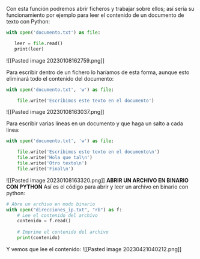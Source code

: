 Con esta función podremos abrir ficheros y trabajar sobre ellos; así sería su funcionamiento por ejemplo para leer el contenido de un documento de texto con Python:

```python
with open('documento.txt') as file:

   leer = file.read()
   print(leer)
```

![[Pasted image 20230108162759.png]]

Para escribir dentro de un fichero lo haríamos de esta forma, aunque esto eliminará todo el contenido del documento:

```python
with open('documento.txt', 'w') as file:

    file.write('Escribimos este texto en el documento')
```

![[Pasted image 20230108163037.png]]

Para escribir varias líneas en un documento y que haga un salto a cada línea:
```python
with open('documento.txt', 'w') as file:

    file.write('Escribimos este texto en el documento\n')
    file.write('Hola que tal\n')
    file.write('Otro texto\n')
    file.write('Final\n')
```

![[Pasted image 20230108163320.png]]
**ABRIR UN ARCHIVO EN BINARIO CON PYTHON**
Así es el código para abrir y leer un archivo en binario con python:
```python
# Abre un archivo en modo binario
with open("direcciones_ip.txt", "rb") as f:
    # Lee el contenido del archivo
    contenido = f.read()
    
    # Imprime el contenido del archivo
    print(contenido)
```
Y vemos que lee el contenido:
![[Pasted image 20230421040212.png]]


